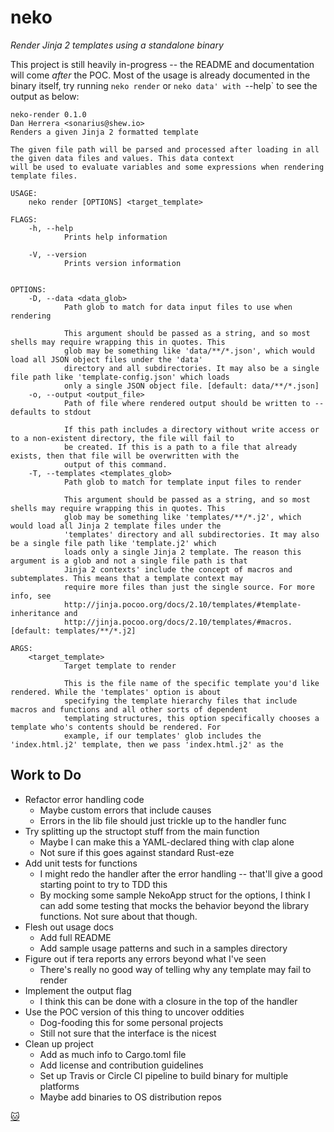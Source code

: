# neko

_Render Jinja 2 templates using a standalone binary_

This project is still heavily in-progress -- the README and documentation will
come _after_ the POC. Most of the usage is already documented in the binary
itself, try running `neko render` or `neko data' with `--help` to see the
output as below:

```
neko-render 0.1.0
Dan Herrera <sonarius@shew.io>
Renders a given Jinja 2 formatted template

The given file path will be parsed and processed after loading in all the given data files and values. This data context
will be used to evaluate variables and some expressions when rendering template files.

USAGE:
    neko render [OPTIONS] <target_template>

FLAGS:
    -h, --help
            Prints help information

    -V, --version
            Prints version information


OPTIONS:
    -D, --data <data_glob>
            Path glob to match for data input files to use when rendering

            This argument should be passed as a string, and so most shells may require wrapping this in quotes. This
            glob may be something like 'data/**/*.json', which would load all JSON object files under the 'data'
            directory and all subdirectories. It may also be a single file path like 'template-config.json' which loads
            only a single JSON object file. [default: data/**/*.json]
    -o, --output <output_file>
            Path of file where rendered output should be written to -- defaults to stdout

            If this path includes a directory without write access or to a non-existent directory, the file will fail to
            be created. If this is a path to a file that already exists, then that file will be overwritten with the
            output of this command.
    -T, --templates <templates_glob>
            Path glob to match for template input files to render

            This argument should be passed as a string, and so most shells may require wrapping this in quotes. This
            glob may be something like 'templates/**/*.j2', which would load all Jinja 2 template files under the
            'templates' directory and all subdirectories. It may also be a single file path like 'template.j2' which
            loads only a single Jinja 2 template. The reason this argument is a glob and not a single file path is that
            Jinja 2 contexts' include the concept of macros and subtemplates. This means that a template context may
            require more files than just the single source. For more info, see
            http://jinja.pocoo.org/docs/2.10/templates/#template-inheritance and
            http://jinja.pocoo.org/docs/2.10/templates/#macros. [default: templates/**/*.j2]

ARGS:
    <target_template>
            Target template to render

            This is the file name of the specific template you'd like rendered. While the 'templates' option is about
            specifying the template hierarchy files that include macros and functions and all other sorts of dependent
            templating structures, this option specifically chooses a template who's contents should be rendered. For
            example, if our templates' glob includes the 'index.html.j2' template, then we pass 'index.html.j2' as the

```

## Work to Do

- Refactor error handling code
  - Maybe custom errors that include causes
  - Errors in the lib file should just trickle up to the handler func
- Try splitting up the structopt stuff from the main function
  - Maybe I can make this a YAML-declared thing with clap alone
  - Not sure if this goes against standard Rust-eze
- Add unit tests for functions
  - I might redo the handler after the error handling -- that'll give a good
    starting point to try to TDD this
  - By mocking some sample NekoApp struct for the options, I think I can add
    some testing that mocks the behavior beyond the library functions. Not sure
    about that though.
- Flesh out usage docs
  - Add full README
  - Add sample usage patterns and such in a samples directory
- Figure out if tera reports any errors beyond what I've seen
  - There's really no good way of telling why any template may fail to render
- Implement the output flag
  - I think this can be done with a closure in the top of the handler
- Use the POC version of this thing to uncover oddities
  - Dog-fooding this for some personal projects
  - Still not sure that the interface is the nicest
- Clean up project
  - Add as much info to Cargo.toml file
  - Add license and contribution guidelines
  - Set up Travis or Circle CI pipeline to build binary for multiple platforms
  - Maybe add binaries to OS distribution repos

[:cat:](https://github.com/loksonarius/neko)
